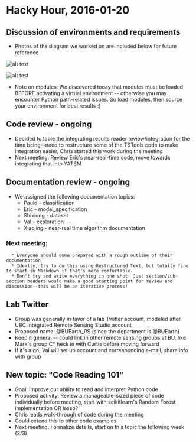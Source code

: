 # Hacky Hour, 2016-01-20

## Discussion of environments and requirements
* Photos of the diagram we worked on are included below for future reference

![alt text](https://www.dropbox.com/s/sp2ecml7a098x03/IMG_2172.jpg?dl=0)

![alt test](https://www.dropbox.com/s/d1n850zdmjig1xn/IMG_2173.jpg?dl=0)

* Note on modules: We discovered today that modules must be loaded BEFORE activating a virtual environment -- otherwise you may encounter Python path-related issues. So load modules, then source your environment for best results :)
​

## Code review - ongoing
* Decided to table the integrating results reader review/integration for the time being--need to restructure some of the TSTools code to make integration easier, Chris started this work during the meeting
* Next meeting: Review Eric's near-real-time code, move towards integrating that into YATSM


## Documentation review - ongoing
* We assigned the following documentation topics:
  * Paulo - classification
  * Eric - model_specification
  * Shixiong - dataset
  * Val - exploration
  * Xiaojing - near-real time algorithm documentation
### Next meeting:
      * Everyone should come prepared with a rough outline of their documentation
      * Ideally, try to do this using Restructured Text, but totally fine to start in Markdown if that's more comfortable.
      * Don't try and write everything in one shot! Just section/sub-section headers would make a good starting point for review and discussion--this will be an iterative process!

## Lab Twitter
* Group was generally in favor of a lab Twitter account, modeled after UBC Integrated Remote Sensing Studio account
* Proposed name: @BUEarth_RS (since the department is @BUEarth)
* Keep it general -- could link in other remote sensing groups at BU, like Mark's group
C* heck in with Curtis before moving forward
* If it's a go, Val will set up account and corresponding e-mail, share info with group


## New topic: "Code Reading 101"
* Goal: Improve our ability to read and interpret Python code
* Proposed activity: Review a manageable-sized piece of code individually before meeting, start with scikitlearn's Random Forest implementation OR lasso?
* Chris leads walk-through of code during the meeting
* Could extend this to other code examples
* Next meeting: Formalize details, start on this topic the following week (2/3)
